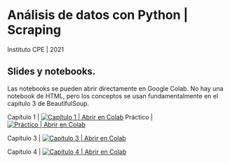 Análisis de datos con Python | Scraping
===

Instituto CPE | 2021

Slides y notebooks.
-

Las notebooks se pueden abrir directamente en Google Colab. No hay una notebook de HTML, pero los conceptos se usan fundamentalmente en el capítulo 3 de BeautifulSoup.

Capítulo 1 | [![Capítulo 1 | Abrir en Colab](https://colab.research.google.com/assets/colab-badge.svg)](https://colab.research.google.com/github/rxavier/cpe_ds_scraping/blob/master/02_w/w_01_requests.ipynb)
Práctico | [![Práctico | Abrir en Colab](https://colab.research.google.com/assets/colab-badge.svg)](https://colab.research.google.com/github/rxavier/cpe_ds_scraping/blob/master/03_p/p_01_requests.ipynb)

Capítulo 3 | [![Capítulo 3 | Abrir en Colab](https://colab.research.google.com/assets/colab-badge.svg)](https://colab.research.google.com/github/rxavier/cpe_ds_scraping/blob/master/02_w/w_03_BeautifulSoup.ipynb)

Capítulo 4 | [![Capítulo 4 | Abrir en Colab](https://colab.research.google.com/assets/colab-badge.svg)](https://colab.research.google.com/github/rxavier/cpe_ds_scraping/blob/master/02_w/w_04_pandas.ipynb)
